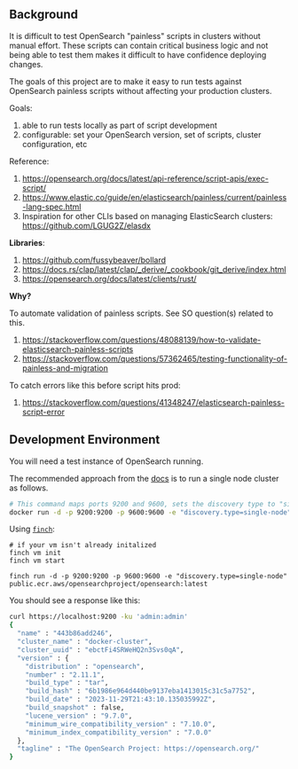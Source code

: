 ## Background

It is difficult to test OpenSearch "painless" scripts in clusters without manual effort. These scripts can contain critical business logic and not being able to test them makes it difficult to have confidence deploying changes.

The goals of this project are to make it easy to run tests against OpenSearch painless scripts without affecting your production clusters.

Goals:

1. able to run tests locally as part of script development
2. configurable: set your OpenSearch version, set of scripts, cluster configuration, etc

Reference:

1. https://opensearch.org/docs/latest/api-reference/script-apis/exec-script/
2. https://www.elastic.co/guide/en/elasticsearch/painless/current/painless-lang-spec.html
3. Inspiration for other CLIs based on managing ElasticSearch clusters: https://github.com/LGUG2Z/elasdx

**Libraries**:

1. https://github.com/fussybeaver/bollard
2. https://docs.rs/clap/latest/clap/_derive/_cookbook/git_derive/index.html
3. https://opensearch.org/docs/latest/clients/rust/

**Why?**

To automate validation of painless scripts. See SO question(s) related to this.

1. https://stackoverflow.com/questions/48088139/how-to-validate-elasticsearch-painless-scripts
1. https://stackoverflow.com/questions/57362465/testing-functionality-of-painless-and-migration

To catch errors like this before script hits prod:

1. https://stackoverflow.com/questions/41348247/elasticsearch-painless-script-error

## Development Environment

You will need a test instance of OpenSearch running.

The recommended approach from the [docs](https://opensearch.org/docs/latest/install-and-configure/install-opensearch/docker/#run-opensearch-in-a-docker-container) is to run a single node cluster as follows.

```bash
# This command maps ports 9200 and 9600, sets the discovery type to "single-node" and requests the newest image of OpenSearch
docker run -d -p 9200:9200 -p 9600:9600 -e "discovery.type=single-node" public.ecr.aws/opensearchproject/opensearch:latest
```

Using [`finch`](https://runfinch.com):

```
# if your vm isn't already initalized
finch vm init
finch vm start

finch run -d -p 9200:9200 -p 9600:9600 -e "discovery.type=single-node" public.ecr.aws/opensearchproject/opensearch:latest
```

You should see a response like this:
```bash
curl https://localhost:9200 -ku 'admin:admin'
{
  "name" : "443b86add246",
  "cluster_name" : "docker-cluster",
  "cluster_uuid" : "ebctFi4SRWeHQ2n3Svs0qA",
  "version" : {
    "distribution" : "opensearch",
    "number" : "2.11.1",
    "build_type" : "tar",
    "build_hash" : "6b1986e964d440be9137eba1413015c31c5a7752",
    "build_date" : "2023-11-29T21:43:10.135035992Z",
    "build_snapshot" : false,
    "lucene_version" : "9.7.0",
    "minimum_wire_compatibility_version" : "7.10.0",
    "minimum_index_compatibility_version" : "7.0.0"
  },
  "tagline" : "The OpenSearch Project: https://opensearch.org/"
}
```
